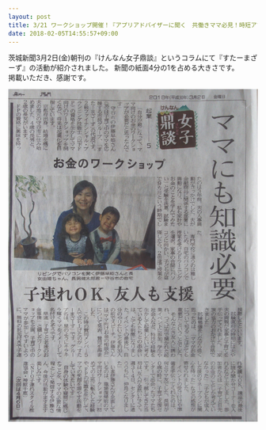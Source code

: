 ```yaml
---
layout: post
title: 3/21 ワークショップ開催！『アプリアドバイザーに聞く　共働きママ必見！時短アプリ活用術』
date: 2018-02-05T14:55:57+09:00
---
```

茨城新聞3月2日(金)朝刊の『けんなん女子鼎談』というコラムにて『すたーまざーず』の活動が紹介されました。 新聞の紙面4分の1を占める大きさです。\
掲載いただき、感謝です。  

![](/images/uploads/20180302-7870a227add7e175fe09ff5632b017a1f429c455938d738860f44f24a5f96139.jpg)  
